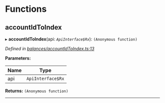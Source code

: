 

# Functions

<a id="accountidtoindex"></a>

##  accountIdToIndex

▸ **accountIdToIndex**(api: *`ApiInterface$Rx`*): `(Anonymous function)`

*Defined in [balances/accountIdToIndex.ts:13](https://github.com/polkadot-js/api/blob/a69cff1/packages/api-derive/src/balances/accountIdToIndex.ts#L13)*

**Parameters:**

| Name | Type |
| ------ | ------ |
| api | `ApiInterface$Rx` |

**Returns:** `(Anonymous function)`

___

